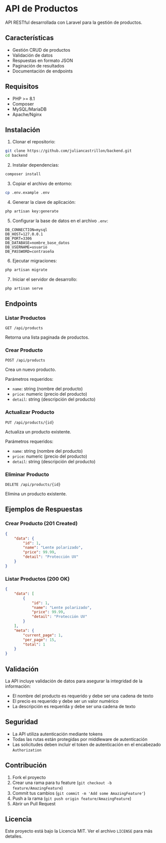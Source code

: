 # API de Productos

API RESTful desarrollada con Laravel para la gestión de productos.

## Características

- Gestión CRUD de productos
- Validación de datos
- Respuestas en formato JSON
- Paginación de resultados
- Documentación de endpoints

## Requisitos

- PHP >= 8.1
- Composer
- MySQL/MariaDB
- Apache/Nginx

## Instalación

1. Clonar el repositorio:
```bash
git clone https://github.com/juliancastrillon/backend.git
cd backend
```

2. Instalar dependencias:
```bash
composer install
```

3. Copiar el archivo de entorno:
```bash
cp .env.example .env
```

4. Generar la clave de aplicación:
```bash
php artisan key:generate
```

5. Configurar la base de datos en el archivo `.env`:
```env
DB_CONNECTION=mysql
DB_HOST=127.0.0.1
DB_PORT=3306
DB_DATABASE=nombre_base_datos
DB_USERNAME=usuario
DB_PASSWORD=contraseña
```

6. Ejecutar migraciones:
```bash
php artisan migrate
```

7. Iniciar el servidor de desarrollo:
```bash
php artisan serve
```

## Endpoints

### Listar Productos
```
GET /api/products
```
Retorna una lista paginada de productos.

### Crear Producto
```
POST /api/products
```
Crea un nuevo producto.

Parámetros requeridos:
- `name`: string (nombre del producto)
- `price`: numeric (precio del producto)
- `detail`: string (descripción del producto)

### Actualizar Producto
```
PUT /api/products/{id}
```
Actualiza un producto existente.

Parámetros requeridos:
- `name`: string (nombre del producto)
- `price`: numeric (precio del producto)
- `detail`: string (descripción del producto)

### Eliminar Producto
```
DELETE /api/products/{id}
```
Elimina un producto existente.

## Ejemplos de Respuestas

### Crear Producto (201 Created)
```json
{
    "data": {
        "id": 1,
        "name": "Lente polarizado",
        "price": 99.99,
        "detail": "Protección UV"
    }
}
```

### Listar Productos (200 OK)
```json
{
    "data": [
        {
            "id": 1,
            "name": "Lente polarizado",
            "price": 99.99,
            "detail": "Protección UV"
        }
    ],
    "meta": {
        "current_page": 1,
        "per_page": 15,
        "total": 1
    }
}
```

## Validación

La API incluye validación de datos para asegurar la integridad de la información:

- El nombre del producto es requerido y debe ser una cadena de texto
- El precio es requerido y debe ser un valor numérico
- La descripción es requerida y debe ser una cadena de texto

## Seguridad

- La API utiliza autenticación mediante tokens
- Todas las rutas están protegidas por middleware de autenticación
- Las solicitudes deben incluir el token de autenticación en el encabezado `Authorization`

## Contribución

1. Fork el proyecto
2. Crear una rama para tu feature (`git checkout -b feature/AmazingFeature`)
3. Commit tus cambios (`git commit -m 'Add some AmazingFeature'`)
4. Push a la rama (`git push origin feature/AmazingFeature`)
5. Abrir un Pull Request

## Licencia

Este proyecto está bajo la Licencia MIT. Ver el archivo `LICENSE` para más detalles.
